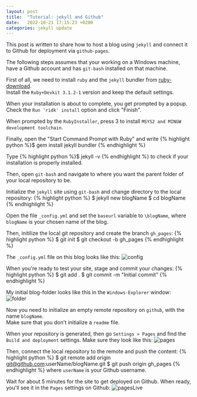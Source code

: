 ```yaml
---
layout: post
title:  "Tutorial: jekyll and Github"
date:   2022-10-21 17:15:23 +0200
categories: jekyll update
---
```

This post is written to share how to host a blog using `jekyll` and connect it to Github for deployment via `github-pages`.

The following steps assumes that your working on a Windows machine, have a Github account and has `git-bash` installed on that machine.

First of all, we need to install `ruby` and the `jekyll` bundler from [ruby-download].<br/>
Install the `Ruby+Devkit 3.1.2-1` version and keep the default settings. 

When your installation is about to complete, you get prompted by a popup. <br/> 
Check the `Run 'ridk' install` option and click "Finish".

When prompted by the `RubyInstaller`, press 3 to install `MSYS2 and MINGW development toolchain`.

Finally, open the "Start Command Prompt with Ruby" and write
{% highlight python %}$ gem install jekyll bundler {% endhighlight %}

Type
{% highlight python %}$ jekyll -v {% endhighlight %} 
to check if your installation is properly installed.

Then, open `git-bash` and navigate to where you want the parent folder of your local repository to be.

Initialize the `jekyll` site using `git-bash` and change directory to the local repository:
{% highlight python %}
$ jekyll new blogName
$ cd blogName
{% endhighlight %}

Open the file `_config.yml` and set the `baseurl` variable to `\blogName`, where `blogName` is your chosen name of the blog.

Then, initilize the local git repository and create the branch `gh_pages`:
{% highlight python %}
$ git init
$ git checkout -b gh_pages
{% endhighlight %}


The `_config.yml` file on this blog looks like this:
![config]({{site.baseurl}}/images/config.jpg)

When you're ready to test your site, stage and commit your changes:
{% highlight python %}
$ git add .
$ git commit -m "Initial commit"
{% endhighlight %}

My initial blog-folder looks like this in the `Windows-Explorer` window:
![folder]({{site.baseurl}}/images/folder.jpg)

Now you need to initialize an empty remote repository on `github`, with the name `blogName`. <br/>
Make sure that you don't initialize a `readme` file. 

When your repository is generated, then go `Settings > Pages` and find the `Build and deployment` settings.
Make sure they look like this:
![pages]({{site.baseurl}}/images/pages.jpg)

Then, connect the local repository to the remote and push the content:
{% highlight python %}
$ git remote add origin git@github.com:userName/blogName.git
$ git push origin gh_pages
{% endhighlight %}
where `userName` is your Github username.

Wait for about 5 minutes for the site to get deployed on Github. When ready, you'll see it in the `Pages` settings on Github:
![pagesLive]({{site.baseurl}}/images/pagesLive.jpg)

[ruby-download]: https://rubyinstaller.org/downloads/
